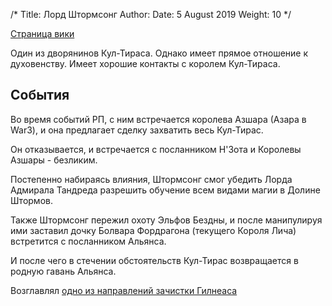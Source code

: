 /*
Title: Лорд Штормсонг
Author:
Date: 5 August 2019
Weight: 10
*/

[Страница вики](https://ru.wowhead.com/npc=139737/%D0%BB%D0%BE%D1%80%D0%B4-%D1%88%D1%82%D0%BE%D1%80%D0%BC%D1%81%D0%BE%D0%BD%D0%B3)

Один из дворянинов Кул-Тираса. Однако имеет прямое отношение к духовенству. Имеет хорошие контакты с королем Кул-Тираса.

## События
Во время событий РП, с ним встречается королева Азшара (Азара в War3), и она предлагает сделку захватить весь Кул-Тирас.

Он отказывается, и встречается с посланником Н'Зота и Королевы Азшары - безликим.

Постепенно набираясь влияния, Штормсонг смог убедить Лорда Адмирала Тандреда разрешить обучение всем видами магии в Долине Штормов.

Также Штормсонг пережил охоту Эльфов Бездны, и после манипулируя ими заставил дочку Болвара Фордрагона (текущего Короля Лича) встретится с посланником Альянса.

И после чего в стечении обстоятельств Кул-Тирас возвращается в родную гавань Альянса.

Возглавлял [одно из направлений зачистки Гилнеаса](/wowrp/events/gilneas-assault)